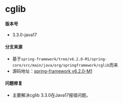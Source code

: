 # cglib

#### 版本号

* 3.3.0-java17

#### 分支来源

* 基于`spring-framework/tree/v6.2.0-M1/spring-core/src/main/java/org/springframework/cglib`而来
* 源码地址：[spring-framework v6.2.0-M1](https://github.com/spring-projects/spring-framework/tree/v6.2.0-M1/spring-core/src/main/java/org/springframework/cglib)

#### 问题修复

* 主要解决cglib 3.3.0在Java17报错问题。